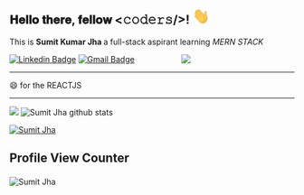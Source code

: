 <h2> 𝐇𝐞𝐥𝐥𝐨 𝐭𝐡𝐞𝐫𝐞, 𝐟𝐞𝐥𝐥𝐨𝐰 <𝚌𝚘𝚍𝚎𝚛𝚜/>! <img src="https://raw.githubusercontent.com/ABSphreak/ABSphreak/master/gifs/Hi.gif" width="30px"></h2>

<p> This is <b> Sumit Kumar Jha </b> a full-stack aspirant learning <i> MERN STACK </i> </p>

<img align='right' src='https://user-images.githubusercontent.com/5713670/87202985-820dcb80-c2b6-11ea-9f56-7ec461c497c3.gif' width='200"'>

<!-- Github link - https://github.com/harshkumarkhatri/harshkumarkhatri

Icons generated from - https://shields.io/ -->


[![Linkedin Badge](https://img.shields.io/badge/-sumitkumarjha-blue?style=flat-square&logo=LinkedIn&logoColor=white&link=https://www.linkedin.com/in/sumitkumarjha/)](https://www.linkedin.com/in/sumitkumarjha/)  [![Gmail Badge](https://img.shields.io/badge/-sumitshine14%40gmail.com-c14438?style=flat-square&logo=Gmail&logoColor=white&link=mailto:sumitshine14@gmail.com)](mailto:sumitshine14@gmail.com)



<hr/>

:smile: for the REACTJS 

<hr/>


<!-- Most Languages Used -->

  <img src="https://github-readme-stats.vercel.app/api/top-langs/?username=sumit-jha94&layout=compact" /> ![Sumit Jha github stats](https://github-readme-stats.vercel.app/api?username=sumit-jha94&hide=["issues"]&show_icons=true)


  



<!-- PROFILE VIEW COUNTER -->

<p align="left"> <a href="https://github.com/ryo-ma/github-profile-trophy"><img src="https://github-profile-trophy.vercel.app/?username=sumit-jha94" alt="Sumit Jha" /></a> </p>

<h2 align="centre"> <p color="red">  Profile View Counter </p> </h2/

<p align="center"> <img src="https://komarev.com/ghpvc/?username=sumit-jha94&label=Profile%20views&color=0e75b6&style=flat" alt="Sumit Jha" /> </p>



